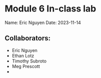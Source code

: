 # Module 6 In-class lab

Name: Eric Nguyen
Date: 2023-11-14

## Collaborators: ##
- Eric Nguyen
- Ethan Lotz
- Timothy Subroto
- Meg Prescott
- 
